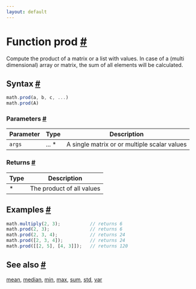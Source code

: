 ```yaml
---
layout: default
---
```


<h1 id="function-prod">Function prod <a href="#function-prod" title="Permalink">#</a></h1>

Compute the product of a matrix or a list with values.
In case of a (multi dimensional) array or matrix, the sum of all
elements will be calculated.


<h2 id="syntax">Syntax <a href="#syntax" title="Permalink">#</a></h2>

```js
math.prod(a, b, c, ...)
math.prod(A)
```

<h3 id="parameters">Parameters <a href="#parameters" title="Permalink">#</a></h3>

Parameter | Type | Description
--------- | ---- | -----------
`args` | ... * | A single matrix or or multiple scalar values

<h3 id="returns">Returns <a href="#returns" title="Permalink">#</a></h3>

Type | Description
---- | -----------
* | The product of all values


<h2 id="examples">Examples <a href="#examples" title="Permalink">#</a></h2>

```js
math.multiply(2, 3);           // returns 6
math.prod(2, 3);               // returns 6
math.prod(2, 3, 4);            // returns 24
math.prod([2, 3, 4]);          // returns 24
math.prod([[2, 5], [4, 3]]);   // returns 120
```


<h2 id="see-also">See also <a href="#see-also" title="Permalink">#</a></h2>

[mean](mean.html),
[median](median.html),
[min](min.html),
[max](max.html),
[sum](sum.html),
[std](std.html),
[var](var.html)


<!-- Note: This file is automatically generated from source code comments. Changes made in this file will be overridden. -->
